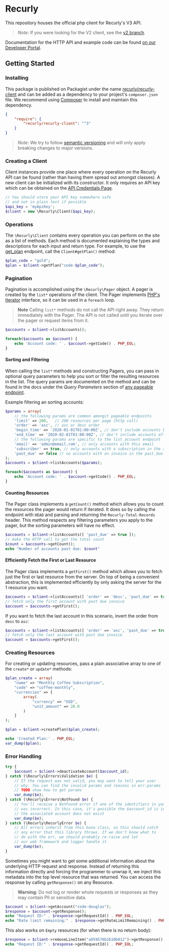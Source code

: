 # Recurly

This repository houses the official php client for Recurly's V3 API.

> *Note*:
> If you were looking for the V2 client, see the [v2 branch](https://github.com/recurly/recurly-client-php/tree/v2).

Documentation for the HTTP API and example code can be found
[on our Developer Portal](https://developers.recurly.com/api/latest/).

## Getting Started

### Installing

This package is published on Packagist under the name [recurly/recurly-client](https://packagist.org/packages/recurly/recurly-client) and can be added as a dependency to your project's `composer.json` file. We recommend using [Composer](http://getcomposer.org/) to install and maintain this dependency.

```json
{
    "require": {
        "recurly/recurly-client": "^3"
    }
}
```

> *Note*: We try to follow [semantic versioning](https://semver.org/) and will only apply breaking changes to major versions.

### Creating a Client

Client instances provide one place where every operation on the Recurly API can be found (rather than having them spread out amongst classes). A new client can be initialized with its constructor. It only requires an API key which can be obtained on the [API Credentials Page](https://app.recurly.com/go/integrations/api_keys).

```php
// You should store your API key somewhere safe
// and not in plain text if possible
$api_key = 'myApiKey';
$client = new \Recurly\Client($api_key);
```

### Operations

The `\Recurly\Client` contains every operation you can perform on the site as a list of methods. Each method is documented explaining the types and descriptions for each input and return type. For example, to use the [get_plan](https://developers.recurly.com/api/latest/index.html#operation/get_plan) endpoint, call the `Client#getPlan()` method:

```php
$plan_code = "gold";
$plan = $client->getPlan("code-$plan_code");
```

### Pagination

Pagination is accomplished using the `\Recurly\Pager` object. A pager is created by the `list*` operations of the client. The Pager implements [PHP's Iterator](https://www.php.net/manual/en/class.iterator.php) interface, so it can be used in a `foreach` loop.

> **Note**
> Calling `list*` methods do not call the API right away. They return immediately with the Pager. The API is not called until you iterate over the pager or request items from it.

```php
$accounts = $client->listAccounts();

foreach($accounts as $account) {
    echo 'Account code: ' . $account->getCode() . PHP_EOL;
}
```

#### Sorting and Filtering

When calling the `list*` methods and constructing Pagers, you can pass in optional query parameters to help you sort
or filter the resulting resources in the list. The query params are documented on the method and can be found in the docs
under the *Query Parameters* section of [any pageable endpoint](https://developers.recurly.com/api/latest/index.html#operation/list_accounts).

Example filtering an sorting accounts:

```php
$params = array(
    // the following params are common amongst pageable endpoints
    'limit' => 200,   // 200 resources per page (http call)
    'order' => 'asc', // asc or desc order
    'begin_time' => '2020-01-01T01:00:00Z', // don't include accounts before 2020-01-01
    'end_time' => '2020-02-01T01:00:00Z', // don't include accounts after 2020-02-01
    // the following params are specific to the list_account endpoint
    'email' => 'admin@email.com', // only accounts with this email
    'subscriber' => true, // only accounts with a subscription in the active, canceled, or future state
    'past_due' => false // no accounts with an invoice in the past_due state
);
$accounts = $client->listAccounts($params);

foreach($accounts as $account) {
    echo 'Account code: ' . $account->getCode() . PHP_EOL;
}
```

#### Counting Resources

The Pager class implements a `getCount()` method which allows you to count the resources the pager would return if iterated.
It does so by calling the endpoint with `HEAD` and parsing and returning the `Recurly-Total-Records` header. This method respects any filtering parameters you apply to the pager, but the sorting parameters will have no effect.

```php
$accounts = $client->listAccounts([ 'past_due' => true ]);
// make the HTTP call to get the total count
$count = $accounts->getCount();
echo "Number of accounts past due: $count"
```

#### Efficiently Fetch the First or Last Resource

The Pager class implements a `getFirst()` method which allows you to fetch just the first or last resource from the server. On top of being a convenient abstraction, this is implemented efficiently by only asking the server for the 1 resource you want.

```php
$accounts = $client->listAccounts([ 'order' => 'desc', 'past_due' => true ]);
// fetch only the first account with past due invoice
$account = $accounts->getFirst();
```

If you want to fetch the last account in this scenario, invert the order from `desc` to `asc`:

```php
$accounts = $client->listAccounts([ 'order' => 'asc', 'past_due' => true ]);
// fetch only the last account with past due invoice
$account = $accounts->getFirst();
```

### Creating Resources

For creating or updating resources, pass a plain associative array to one of the `create*` or `update*` methods:

```php
$plan_create = array(
    "name" => "Monthly Coffee Subscription",
    "code" => "coffee-monthly",
    "currencies" => [
        array(
            "currency" => "USD",
            "unit_amount" => 20.0
        )
    ]
);

$plan = $client->createPlan($plan_create);

echo 'Created Plan:' . PHP_EOL;
var_dump($plan);
```

### Error Handling

```php
try {
    $account = $client->deactivateAccount($account_id);
} catch (\Recurly\Errors\Validation $e) {
    // If the request was not valid, you may want to tell your user
    // why. You can find the invalid params and reasons in err.params
    // TODO show how to get params
    var_dump($e);
} catch (\Recurly\Errors\NotFound $e) {
    // You'll receive a NotFound error if one of the identifiers in your request
    // was incorrect. In this case, it's possible the $account_id is incorrect or
    // the associated account does not exist
    var_dump($e);
} catch (\Recurly\RecurlyError $e) {
    // All errors inherit from this base class, so this should catch
    // any error that this library throws. If we don't know what to
    // do with the err, we should probably re-raise and let
    // our web framework and logger handle it
    var_dump($e);
}
```

Sometimes you might want to get some additional information about the underlying HTTP request and response. Instead of returning this information directly and forcing the programmer to unwrap it, we inject this metadata into the top level resource that was returned. You can access the response by calling `getResponse()` on any Resource.

> **Warning**:
> Do not log or render whole requests or responses as they may contain PII or sensitive data.

```php
$account = $client->getAccount("code-douglas");
$response = $account->getResponse();
echo "Request ID:" . $response->getRequestId() . PHP_EOL;
echo "Rate limit remaining:" . $response->getRateLimitRemaining() . PHP_EOL;
```

This also works on `Empty` resources (for when there is no return body):

```php
$response = $client->removeLineItem("a959576b2b10b012")->getResponse();
echo "Request ID:" . $response->getRequestId() . PHP_EOL;
```

